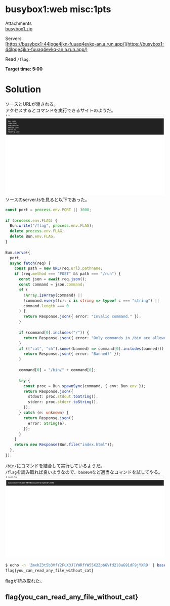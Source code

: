 # busybox1:web misc:1pts
Attachments  
[busybox1.zip](busybox1.zip)  

Servers  
[https://busybox1-44lpge4jkn-fuuaq4evkq-an.a.run.app/](https://busybox1-44lpge4jkn-fuuaq4evkq-an.a.run.app/)  

Read `/flag`.  

**Target time: 5:00**  

# Solution
ソースとURLが渡される。  
アクセスするとコマンドを実行できるサイトのようだ。  
![site1.png](site/site1.png)  
ソースのserver.tsを見ると以下であった。  
```ts
const port = process.env.PORT || 3000;

if (process.env.FLAG) {
  Bun.write("/flag", process.env.FLAG);
  delete process.env.FLAG;
  delete Bun.env.FLAG;
}

Bun.serve({
  port,
  async fetch(req) {
    const path = new URL(req.url).pathname;
    if (req.method === "POST" && path === "/run") {
      const json = await req.json();
      const command = json.command;
      if (
        !Array.isArray(command) ||
        !command.every((c): c is string => typeof c === "string") ||
        command.length === 0
      ) {
        return Response.json({ error: "Invalid command." });
      }

      if (command[0].includes("/")) {
        return Response.json({ error: "Only commands in /bin are allowed!" });
      }
      if (["cat", "sh"].some((banned) => command[0].includes(banned))) {
        return Response.json({ error: "Banned!" });
      }

      command[0] = "/bin/" + command[0];

      try {
        const proc = Bun.spawnSync(command, { env: Bun.env });
        return Response.json({
          stdout: proc.stdout.toString(),
          stderr: proc.stderr.toString(),
        });
      } catch (e: unknown) {
        return Response.json({
          error: String(e),
        });
      }
    }
    return new Response(Bun.file("index.html"));
  },
});
```
`/bin/`にコマンドを結合して実行しているようだ。  
`/flag`を読み取れば良いようなので、`base64`など適当なコマンドを試してやる。  
![site2.png](site/site2.png)  
```bash
$ echo -n 'ZmxhZ3t5b3VfY2FuX3JlYWRfYW55X2ZpbGVfd2l0aG91dF9jYXR9' | base64 -d
flag{you_can_read_any_file_without_cat}
```
flagが読み取れた。  

## flag{you_can_read_any_file_without_cat}